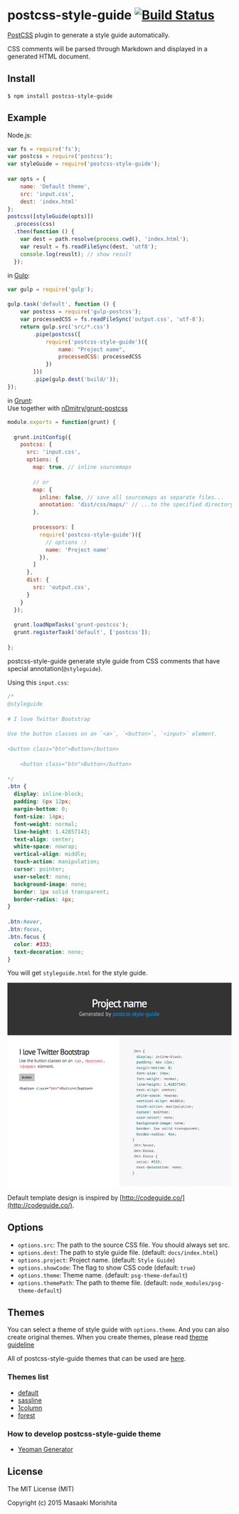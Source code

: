 # postcss-style-guide [![Build Status](https://travis-ci.org/morishitter/postcss-style-guide.svg)](https://travis-ci.org/morishitter/postcss-style-guide)

[PostCSS](https://github.com/postcss/postcss) plugin to generate a style guide automatically.

CSS comments will be parsed through Markdown and displayed in a generated HTML document.

## Install

```shell
$ npm install postcss-style-guide
```

## Example

Node.js:

```js
var fs = require('fs');
var postcss = require('postcss');
var styleGuide = require('postcss-style-guide');

var opts = {
    name: 'Default theme',
    src: 'input.css',
    dest: 'index.html'
};
postcss([styleGuide(opts)])
  .process(css)
  .then(function () {
    var dest = path.resolve(process.cwd(), 'index.html');
    var result = fs.readFileSync(dest, 'utf8');
    console.log(reuslt); // show result
  });
```

in [Gulp](https://github.com/gulpjs/gulp):

```js
var gulp = require('gulp');

gulp.task('default', function () {
    var postcss = require('gulp-postcss');
    var processedCSS = fs.readFileSync('output.css', 'utf-8');
    return gulp.src('src/*.css')
        .pipe(postcss([
            require('postcss-style-guide')({
                name: "Project name",
                processedCSS: processedCSS
            })
        ]))
        .pipe(gulp.dest('build/'));
});
```

in [Grunt](http://gruntjs.com/):  
Use together with [nDmitry/grunt-postcss](https://github.com/nDmitry/grunt-postcss)

```js
module.exports = function(grunt) {

  grunt.initConfig({
    postcss: {
      src: 'input.css',
      options: {
        map: true, // inline sourcemaps

        // or
        map: {
          inline: false, // save all sourcemaps as separate files...
          annotation: 'dist/css/maps/' // ...to the specified directory
        },

        processors: [
          require('postcss-style-guide')({
            // options :)
            name: 'Project name'
          }),
        ]
      },
      dist: {
        src: 'output.css',
      }
    }
  });

  grunt.loadNpmTasks('grunt-postcss');
  grunt.registerTask('default', ['postcss']);

};
```


postcss-style-guide generate style guide from CSS comments that have special annotation(`@styleguide`).

Using this `input.css`:

```css
/*
@styleguide

# I love Twitter Bootstrap

Use the button classes on an `<a>`, `<button>`, `<input>` element.

<button class="btn">Button</button>

    <button class="btn">Button</button>

*/
.btn {
  display: inline-block;
  padding: 6px 12px;
  margin-bottom: 0;
  font-size: 14px;
  font-weight: normal;
  line-height: 1.42857143;
  text-align: center;
  white-space: nowrap;
  vertical-align: middle;
  touch-action: manipulation;
  cursor: pointer;
  user-select: none;
  background-image: none;
  border: 1px solid transparent;
  border-radius: 4px;
}

.btn:hover,
.btn:focus,
.btn.focus {
  color: #333;
  text-decoration: none;
}

```

You will get `styleguide.html` for the style guide.

![Default style guide design](./style-guide-default.png)

Default template design is inspired by [http://codeguide.co/](http://codeguide.co/).

## Options

- `options.src`: The path to the source CSS file. You should always set src.
- `options.dest`: The path to style guide file. (default: `docs/index.html`)
- `options.project`: Project name. (default: `Style Guide`)
- `options.showCode`: The flag to show CSS code (default: `true`)
- `options.theme`: Theme name. (default: `psg-theme-default`)
- `options.themePath`: The path to theme file. (default: `node_modules/psg-theme-default`)

## Themes

You can select a theme of style guide with `options.theme`.
And you can also create original themes.
When you create themes, please read [theme guideline](https://github.com/morishitter/postcss-style-guide/blob/master/docs/theme-guideline.md)

All of postcss-style-guide themes that can be used are [here](https://www.npmjs.com/search?q=psg-theme).

### Themes list

- [default](https://github.com/morishitter/psg-theme-default)
- [sassline](https://github.com/sotayamashita/psg-theme-sassline)
- [1column](https://github.com/seka/psg-theme-1column)
- [forest](https://github.com/morishitter/psg-theme-forest)

### How to develop postcss-style-guide theme

- [Yeoman Generator](https://github.com/sotayamashita/generator-psg-theme)

## License

The MIT License (MIT)

Copyright (c) 2015 Masaaki Morishita

